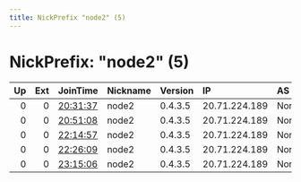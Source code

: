 ```yaml
---
title: NickPrefix "node2" (5)
---
```


# NickPrefix: "node2" (5)

|   Up |   Ext | JoinTime                                                                                            | Nickname   | Version   | IP            | AS   | CC   |   ORp |   Dirp | OS    | Contact   |   eFamMembers |
|-----:|------:|:----------------------------------------------------------------------------------------------------|:-----------|:----------|:--------------|:-----|:-----|------:|-------:|:------|:----------|--------------:|
|    0 |     0 | [20:31:37](https://metrics.torproject.org/rs.html#details/F4E25BAFB9E38928BCADD718D013562D70261948) | node2      | 0.4.3.5   | 20.71.224.189 | None | us   |  5037 |      0 | Linux | None      |             1 |
|    0 |     0 | [20:51:08](https://metrics.torproject.org/rs.html#details/7EC058E7DAD3C4A28E344E693A2BDA478872A8D0) | node2      | 0.4.3.5   | 20.71.224.189 | None | us   |  5037 |      0 | Linux | None      |             1 |
|    0 |     0 | [22:14:57](https://metrics.torproject.org/rs.html#details/3BC1F9841F8836CF79B35ABC4AA23A6CC176BEB6) | node2      | 0.4.3.5   | 20.71.224.189 | None | us   |  5037 |      0 | Linux | None      |             1 |
|    0 |     0 | [22:26:09](https://metrics.torproject.org/rs.html#details/3AF2EE12998CB8EC20F303C4E6AA3A00D7F9EC8F) | node2      | 0.4.3.5   | 20.71.224.189 | None | us   |  5037 |      0 | Linux | None      |             1 |
|    0 |     0 | [23:15:06](https://metrics.torproject.org/rs.html#details/6658DBF155EFA58C515D34A7E2AEE0E09BF22670) | node2      | 0.4.3.5   | 20.71.224.189 | None | us   |  5037 |      0 | Linux | None      |             1 |
